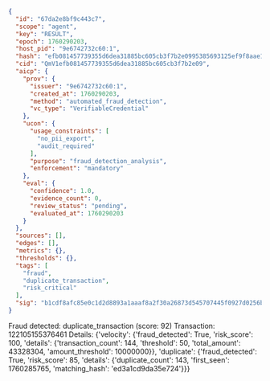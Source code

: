 ```json
{
  "id": "67da2e8bf9c443c7",
  "scope": "agent",
  "key": "RESULT",
  "epoch": 1760290203,
  "host_pid": "9e6742732c60:1",
  "hash": "efb081457739355d6dea31885bc605cb3f7b2e0995385693125ef9f8aae1b191",
  "cid": "QmV1efb081457739355d6dea31885bc605cb3f7b2e09",
  "aicp": {
    "prov": {
      "issuer": "9e6742732c60:1",
      "created_at": 1760290203,
      "method": "automated_fraud_detection",
      "vc_type": "VerifiableCredential"
    },
    "ucon": {
      "usage_constraints": [
        "no_pii_export",
        "audit_required"
      ],
      "purpose": "fraud_detection_analysis",
      "enforcement": "mandatory"
    },
    "eval": {
      "confidence": 1.0,
      "evidence_count": 0,
      "review_status": "pending",
      "evaluated_at": 1760290203
    }
  },
  "sources": [],
  "edges": [],
  "metrics": {},
  "thresholds": {},
  "tags": [
    "fraud",
    "duplicate_transaction",
    "risk_critical"
  ],
  "sig": "b1cdf8afc85e0c1d2d8893a1aaaf8a2f30a26873d545707445f0927d0256b337"
}
```

Fraud detected: duplicate_transaction (score: 92)
Transaction: 122105155376461
Details: {'velocity': {'fraud_detected': True, 'risk_score': 100, 'details': {'transaction_count': 144, 'threshold': 50, 'total_amount': 43328304, 'amount_threshold': 10000000}}, 'duplicate': {'fraud_detected': True, 'risk_score': 85, 'details': {'duplicate_count': 143, 'first_seen': 1760285765, 'matching_hash': 'ed3a1cd9da35e724'}}}
